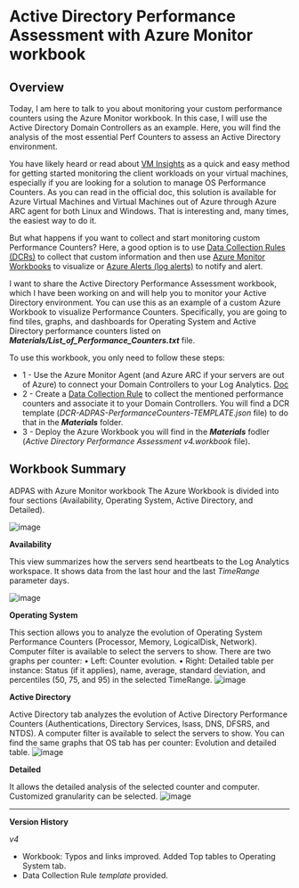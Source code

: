 # Active Directory Performance Assessment with Azure Monitor workbook
## Overview
Today, I am here to talk to you about monitoring your custom performance counters using the Azure Monitor workbook. In this case, I will use the Active Directory Domain Controllers as an example. Here, you will find the analysis of the most essential Perf Counters to assess an Active Directory environment.
 
You have likely heard or read about [VM Insights](https://learn.microsoft.com/en-us/azure/azure-monitor/vm/vminsights-overview) as a quick and easy method for getting started monitoring the client workloads on your virtual machines, especially if you are looking for a solution to manage OS Performance Counters. As you can read in the official doc, this solution is available for Azure Virtual Machines and Virtual Machines out of Azure through Azure ARC agent for both Linux and Windows. That is interesting and, many times, the easiest way to do it.

But what happens if you want to collect and start monitoring custom Performance Counters? Here, a good option is to use [Data Collection Rules (DCRs)](https://learn.microsoft.com/en-us/azure/azure-monitor/essentials/data-collection-rule-overview) to collect that custom information and then use [Azure Monitor Workbooks](https://learn.microsoft.com/en-us/azure/azure-monitor/visualize/workbooks-overview) to visualize or [Azure Alerts (log alerts)](https://learn.microsoft.com/en-us/azure/azure-monitor/alerts/alerts-overview) to notify and alert.

I want to share the Active Directory Performance Assessment workbook, which I have been working on and will help you to monitor your Active Directory environment. You can use this as an example of a custom Azure Workbook to visualize Performance Counters. Specifically, you are going to find tiles, graphs, and dashboards for Operating System and Active Directory performance counters listed on **_Materials/List_of_Performance_Counters.txt_** file.

To use this workbook, you only need to follow these steps:
- 1 - Use the Azure Monitor Agent (and Azure ARC if your servers are out of Azure) to connect your Domain Controllers to your Log Analytics. [Doc](https://learn.microsoft.com/en-us/azure/azure-monitor/agents/azure-monitor-agent-manage?tabs=azure-portal)
- 2 - Create a [Data Collection Rule](https://learn.microsoft.com/en-us/azure/azure-monitor/essentials/data-collection-rule-overview?tabs=portal) to collect the mentioned performance counters and associate it to your Domain Controllers. You will find a DCR template (_DCR-ADPAS-PerformanceCounters-TEMPLATE.json_ file) to do that in the **_Materials_** folder.
- 3 - Deploy the Azure Workbook you will find in the **_Materials_** fodler (_Active Directory Performance Assessment v4.workbook_ file).

## Workbook Summary
ADPAS with Azure Monitor workbook
The Azure Workbook is divided into four sections (Availability, Operating System, Active Directory, and Detailed).

![image](https://github.com/dmrellan/Active-Directory-Performance-Assessment-with-Azure-Monitor-workbook/assets/35997289/eb823dfc-eeee-4e3f-baf6-e42370f1aa23)

**Availability**

This view summarizes how the servers send heartbeats to the Log Analytics workspace. It shows data from the last hour and the last _TimeRange_ parameter days.

![image](https://github.com/dmrellan/Active-Directory-Performance-Assessment-with-Azure-Monitor-workbook/assets/35997289/9e9ccf40-7da5-4b1e-8690-82121d8f7dc0)


**Operating System**

This section allows you to analyze the evolution of Operating System Performance Counters (Processor, Memory, LogicalDisk, Network).
Computer filter is available to select the servers to show.
There are two graphs per counter:
	• Left: Counter evolution.
	• Right: Detailed table per instance: Status (if it applies), name, average, standard deviation, and percentiles (50, 75, and 95) in the selected TimeRange.
![image](https://github.com/dmrellan/Active-Directory-Performance-Assessment-with-Azure-Monitor-workbook/assets/35997289/a74f71d8-87b1-4981-87b2-0b079e87c649)

**Active Directory**

Active Directory tab analyzes the evolution of Active Directory Performance Counters (Authentications, Directory Services, lsass, DNS, DFSRS, and NTDS).
A computer filter is available to select the servers to show.
You can find the same graphs that OS tab has per counter: Evolution and detailed table.
![image](https://github.com/dmrellan/Active-Directory-Performance-Assessment-with-Azure-Monitor-workbook/assets/35997289/4d51dbf3-7270-4ac8-9476-55011d16fff0)

**Detailed**

It allows the detailed analysis of the selected counter and computer. Customized granularity can be selected.
![image](https://github.com/dmrellan/Active-Directory-Performance-Assessment-with-Azure-Monitor-workbook/assets/35997289/1441c74e-3db7-489a-b09b-83e806799877)

----
**Version History**

_v4_
- Workbook: Typos and links improved. Added Top tables to Operating System tab.
- Data Collection Rule _template_ provided.
